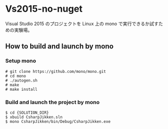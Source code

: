 # Vs2015-no-nuget
Visual Studio 2015 のプロジェクトを Linux 上の mono で実行できるか試すための実験場。

## How to build and launch by mono
### Setup mono
```
# git clone https://github.com/mono/mono.git
# cd mono
# ./autogen.sh
# make
# make install
```

### Build and launch the project by mono
```
$ cd {SOLUTION_DIR}
$ xbuild CsharpJikken.sln
$ mono CsharpJikken/bin/Debug/CsharpJikken.exe
```
